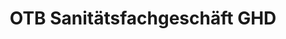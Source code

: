---
title: "OTB Sanitätsfachgeschäft GHD"
url: /neubrandenburg/otb-sanitaetsfachgeschaeft-ghd/
shop: Sanitätshaus
---